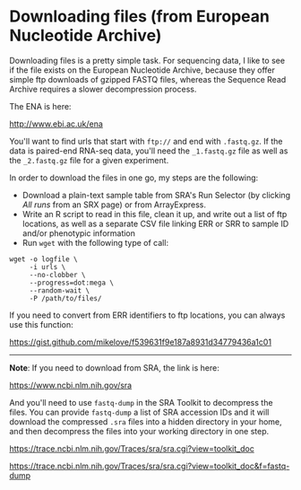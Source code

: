 # Downloading files (from European Nucleotide Archive)

Downloading files is a pretty simple task. For sequencing data, I like
to see if the file exists on the European Nucleotide Archive, because
they offer simple ftp downloads of gzipped FASTQ files, whereas the
Sequence Read Archive requires a slower decompression process.

The ENA is here:

http://www.ebi.ac.uk/ena

You'll want to find urls that start with `ftp://` and end with
`.fastq.gz`. If the data is paired-end RNA-seq data, you'll need the
`_1.fastq.gz` file as well as the `_2.fastq.gz` file for a given
experiment. 

In order to download the files in one go, my steps are the following:

* Download a plain-text sample table from SRA's Run Selector (by
  clicking *All runs* from an SRX page) or from ArrayExpress.
* Write an R script to read in this file, clean it up, and write out a
  list of ftp locations, as well as a separate CSV file linking ERR or
  SRR to sample ID and/or phenotypic information
* Run `wget` with the following type of call:

```
wget -o logfile \
     -i urls \
	 --no-clobber \
	 --progress=dot:mega \
	 --random-wait \
	 -P /path/to/files/
```

If you need to convert from ERR identifiers to ftp locations, you can
always use this function:

https://gist.github.com/mikelove/f539631f9e187a8931d34779436a1c01

---

**Note**: If you need to download from SRA, the link is here:

https://www.ncbi.nlm.nih.gov/sra

And you'll need to use `fastq-dump` in the SRA Toolkit to decompress
the files. You can provide `fastq-dump` a list of SRA accession IDs
and it will download the compressed `.sra` files into a hidden
directory in your home, and then decompress the files into your
working directory in one step.

https://trace.ncbi.nlm.nih.gov/Traces/sra/sra.cgi?view=toolkit_doc

https://trace.ncbi.nlm.nih.gov/Traces/sra/sra.cgi?view=toolkit_doc&f=fastq-dump

